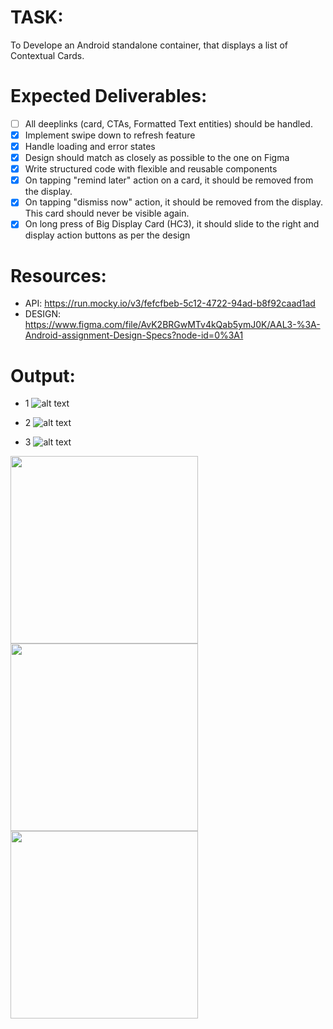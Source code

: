 
# TASK:
To Develope an Android standalone container, that displays a list of Contextual Cards.

# Expected Deliverables:
- [ ] All deeplinks (card, CTAs, Formatted Text entities) should be handled.
- [x] Implement swipe down to refresh feature
- [x] Handle loading and error states
- [x] Design should match as closely as possible to the one on Figma
- [x] Write structured code with flexible and reusable components
- [x] On tapping "remind later" action on a card, it should be removed from the display.
- [x] On tapping "dismiss now" action, it should be removed from the display. This card should never be visible again.
- [x] On long press of Big Display Card (HC3), it should slide to the right and display action buttons as per the design

# Resources:

* API: https://run.mocky.io/v3/fefcfbeb-5c12-4722-94ad-b8f92caad1ad
* DESIGN: https://www.figma.com/file/AvK2BRGwMTv4kQab5ymJ0K/AAL3-%3A-Android-assignment-Design-Specs?node-id=0%3A1

# Output:
* 1
![alt text](./screenshot/42.jpeg)

* 2
![alt text](./screenshot/43.jpeg)

* 3
![alt text](./screenshot/44.jpeg)

<img src="./Screenshots/42.jpeg" width="300" />____________<img src="./Screenshots/43.jpeg" width="300" />____________<img src="./Screenshots/44.jpeg" width="300" />
